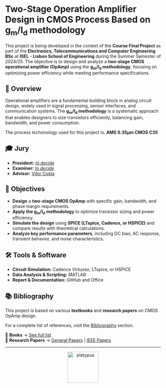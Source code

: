 # Two-Stage Operation Amplifier Design in CMOS Process Based on g<sub>m</sub>/I<sub>d</sub> methodology  

This project is being<!--TODO: in the end replace with "was"--> developed in the context of the **Course Final Project** as part of the **Electronics, Telecommunications and Computer Engineering BSc** at **ISEL - Lisbon School of Engineering** during the Summer Semester of 2024/25. The objective is to design and analyze a **two-stage CMOS operational amplifier (OpAmp)** using the **g<sub>m</sub>/I<sub>d</sub> methodology**, focusing on optimizing power efficiency while meeting performance specifications.  

## 📌 Overview  

Operational amplifiers are a fundamental building block in analog circuit design, widely used in signal processing, sensor interfaces, and communication systems. The **g<sub>m</sub>/I<sub>d</sub> methodology** is a systematic approach that enables designers to size transistors efficiently, balancing gain, bandwidth, and power consumption.  

The process techonology used for this project is: **AMS 0.35&mu;m CMOS C35**  

## 🎓 Jury  

- **President:** [*to decide*](https://www.isel.pt/docentes/)  
- **Examiner:** [*to decide*](https://www.isel.pt/docentes/)  
- **Advisor:** [Vitor Costa](https://www.isel.pt/docentes/vitor-manuel-da-silva-costa)  
<!-- TODO: add President and Examiner ISEL webpage, selected by Meneses -->

## 🎯 Objectives  

- **Design** a **two-stage CMOS OpAmp** with specific gain, bandwidth, and phase margin requirements.  
- **Apply the g<sub>m</sub>/I<sub>d</sub> methodology** to optimize transistor sizing and power efficiency.  
- **Simulate the design** using **SPICE (LTspice, Cadence, or HSPICE)** and compare results with theoretical calculations.  
- **Analyze key performance parameters**, including DC bias, AC response, transient behavior, and noise characteristics.  


## 🛠️ Tools & Software  

- **Circuit Simulation:** Cadence Virtuoso, LTspice, or HSPICE  
- **Data Analysis & Scripting:** MATLAB  
- **Report & Documentation:** GitHub and Office  


## 📚 Bibliography  

This project is based on various **textbooks** and **research papers** on CMOS OpAmp design.  

For a complete list of references, visit the [Bibliography](./Bibliography/) section.  

📖 **Books** → [See full list](./Bibliography/Books/)  
📄 **Research Papers** → [General Papers](./Bibliography/Papers/) | [IEEE Papers](./Bibliography/IEEE%20Papers/)  

---

<p align="center">
	<img src="https://static.wikia.nocookie.net/phineasandferb/images/3/39/Agent_P.png/revision/latest?cb=20110803145338" alt="platypus" height="100" style="pointer-events: none;">
</p>